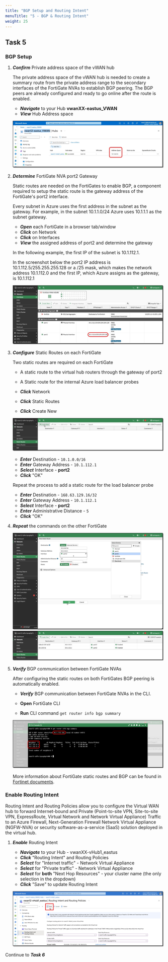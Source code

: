 ```yaml
---
title: "BGP Setup and Routing Intent"
menuTitle: "5 - BGP & Routing Intent"
weight: 25
---
```


## Task 5

### BGP Setup

1. ***Confirm*** Private address space of the vWAN hub

    The private address space of the vWAN hub is needed to create a summary route from the private address range to the secondary interfaces of the FortiGate NVAs to establish BGP peering. The BGP peers are already configured and ready to go online after the route is enabled.

    - ***Navigate*** to your Hub **vwanXX-eastus_VWAN**
    - ***View*** Hub Address space

    ![bgp1](../images/bgp1.jpg)

1. ***Determine*** FortiGate NVA port2 Gateway

    Static routes are needed on the FortiGates to enable BGP, a component required to setup the static route is the gateway address of the FortiGate's port2 interface.

    Every subnet in Azure uses the first address in the subnet as the gateway. For example, in the subnet 10.1.1.0/24 Azure uses 10.1.1.1 as the subnet gateway.

    - ***Open*** each FortiGate in a browser tab/window
    - ***Click*** on Network
    - ***Click*** on Interfaces
    - ***View*** the assigned address of port2 and determine the gateway

    In the following example, the first IP of the subnet is 10.1.112.1.

    In the screenshot below the port2 IP address is 10.1.112.5/255.255.255.128 or a /25 mask, which makes the network address 10.1.112.0 and the first IP, which Azure assigns as the gateway, is 10.1.112.1

    ![bgp2](../images/bgp2.jpg)

1. ***Configure*** Static Routes on each FortiGate

    Two static routes are required on each FortiGate

    - A static route to the virtual hub routers through the gateway of port2
    - A Static route for the internal Azure load balancer probes

    - ***Click*** Network
    - ***Click*** Static Routes
    - ***Click*** Create New

    ![bgp3](../images/bgp3.jpg)

    - ***Enter*** Destination - `10.1.0.0/16`
    - ***Enter*** Gateway Address - `10.1.112.1`
    - ***Select*** Interface - **port2**
    - ***Click*** "OK"

    Repeat the process to add a static route for the load balancer probe

    - ***Enter*** Destination - `168.63.129.16/32`
    - ***Enter*** Gateway Address - `10.1.112.1`
    - ***Select*** Interface - **port2**
    - ***Enter*** Administrative Distance - `5`
    - ***Click*** "OK"

1. ***Repeat*** the commands on the other FortiGate

    ![bgp4](../images/bgp4.jpg)
    ![bgp5](../images/bgp5.jpg)

1. ***Verify*** BGP communication between FortiGate NVAs

    After configuring the static routes on both FortiGates BGP peering is automatically enabled.

    - ***Verify*** BGP communication between FortiGate NVAs in the CLI.

    - **Open** FortiGate CLI
    - **Run** CLI command `get router info bgp summary`

    ![bgp6](../images/bgp6.jpg)

    More information about FortiGate static routes and BGP can be found in [Fortinet documents](https://docs.fortinet.com/document/fortigate-public-cloud/7.4.0/azure-vwan-ngfw-deployment-guide/860717/configuring-static-routes-and-enabling-bgp-on-fortigate-nvas).

### Enable Routing Intent

Routing Intent and Routing Policies allow you to configure the Virtual WAN hub to forward Internet-bound and Private (Point-to-site VPN, Site-to-site VPN, ExpressRoute, Virtual Network and Network Virtual Appliance) Traffic to an Azure Firewall, Next-Generation Firewall Network Virtual Appliance (NGFW-NVA) or security software-as-a-service (SaaS) solution deployed in the virtual hub.

1. ***Enable*** Routing Intent

    - ***Navigate*** to your Hub - vwanXX-vHub1_eastus
    - ***Click*** "Routing Intent" and Routing Policies
    - ***Select*** for "Internet traffic" - Network Virtual Appliance
    - ***Select*** for "Private traffic" - Network Virtual Appliance
    - ***Select*** for **both** "Next Hop Resources" - your cluster name (the only selection in the dropdown)
    - ***Click*** "Save" to update Routing Intent

    ![bgp7](../images/bgp7.jpg)

Continue to ***Task 6***
